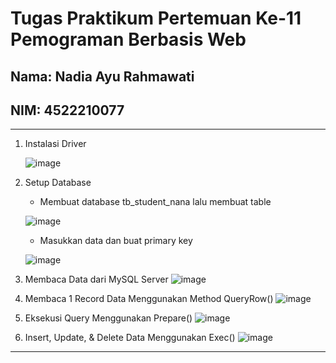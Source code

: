 # Tugas Praktikum Pertemuan Ke-11 Pemograman Berbasis Web

## Nama: Nadia Ayu Rahmawati
## NIM: 4522210077

---
1. Instalasi Driver

   ![image](https://github.com/nadiayura/PraktikumPemrogramanBerbasisWeb/assets/148343033/f32bf8df-c259-4fdb-828c-3d375ac3f78c)

3. Setup Database
   -	Membuat database tb_student_nana lalu membuat table
     
     ![image](https://github.com/nadiayura/PraktikumPemrogramanBerbasisWeb/assets/148343033/e6ff54ba-7083-4b1b-ac18-e31e2d051281)
   
   -	Masukkan data dan buat primary key

     ![image](https://github.com/nadiayura/PraktikumPemrogramanBerbasisWeb/assets/148343033/7e2c1f3c-542f-49df-bc71-08d98ea9ff4c)

     
4. Membaca Data dari MySQL Server
   ![image](https://github.com/nadiayura/PraktikumPemrogramanBerbasisWeb/assets/148343033/acfd46c6-e8b9-41eb-961d-5bf2f8557d09)

5. Membaca 1 Record Data Menggunakan Method QueryRow()
   ![image](https://github.com/nadiayura/PraktikumPemrogramanBerbasisWeb/assets/148343033/0ce4e3a2-2352-40e5-9f84-6f63b0a1f6e3)

6.	Eksekusi Query Menggunakan Prepare()
   ![image](https://github.com/nadiayura/PraktikumPemrogramanBerbasisWeb/assets/148343033/8b4653eb-8acc-4dd5-91c9-6e388fed826e)

7.	Insert, Update, & Delete Data Menggunakan Exec()
   ![image](https://github.com/nadiayura/PraktikumPemrogramanBerbasisWeb/assets/148343033/34cd6d89-bdd0-4e35-9e91-67b43ff596a0)

---
